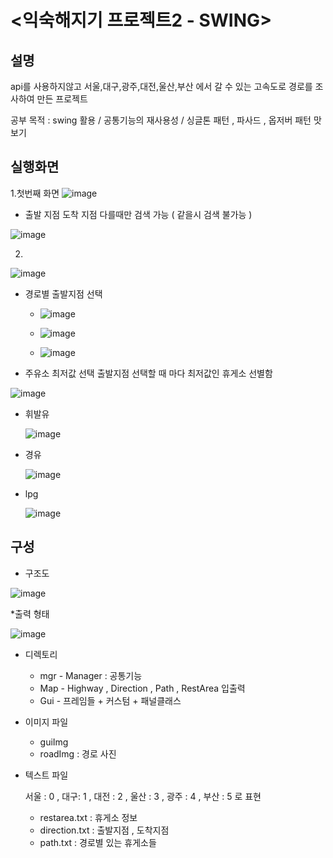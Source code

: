 # <익숙해지기 프로젝트2 - SWING>

## 설명
api를 사용하지않고 서울,대구,광주,대전,울산,부산 에서 갈 수 있는 고속도로 경로를 조사하여 만든 프로젝트

공부 목적 : swing 활용 / 공통기능의 재사용성 / 싱글톤 패턴 , 파사드 , 옵저버 패턴 맛보기
              
## 실행화면
1.첫번째 화면
![image](https://user-images.githubusercontent.com/94632156/208581902-d972c81b-79ba-46ca-85eb-dfbda538670f.png)

* 출발 지점  도착 지점 다를때만 검색 가능 ( 같을시 검색 불가능 )

![image](https://user-images.githubusercontent.com/94632156/208582734-14386c1f-dc9b-4631-bde4-471b62e19043.png)

2)
![image](https://user-images.githubusercontent.com/94632156/208582419-76ad82b7-5d96-4437-b23f-fed51b3d7d4a.png)

* 경로별 출발지점 선택 

  * ![image](https://user-images.githubusercontent.com/94632156/208583697-ac3969e2-a550-4f7a-ac2c-41b60d85f782.png)

  * ![image](https://user-images.githubusercontent.com/94632156/208583713-c51549a9-d749-40e5-97a3-d526f2fa6ac7.png)

  * ![image](https://user-images.githubusercontent.com/94632156/208583724-82eb873c-1a46-4382-aaf6-ea76777d0c99.png)

* 주유소 최저값 선택 
출발지점 선택할 때 마다 최저값인 휴게소 선별함

![image](https://user-images.githubusercontent.com/94632156/208584129-3e80364d-df64-4786-a6b7-bf0ac65e10b2.png)


  * 휘발유 
  
    ![image](https://user-images.githubusercontent.com/94632156/208583984-a4c5f7a6-3a88-40fd-b914-2d2a3895948d.png)

  * 경유
  
    ![image](https://user-images.githubusercontent.com/94632156/208584003-9669dfbe-69cb-48db-80d0-52015825a67a.png)

  * lpg
  
    ![image](https://user-images.githubusercontent.com/94632156/208584016-7a2623ba-9267-496a-a5da-60d5a505a36b.png)


## 구성

* 구조도 

![image](https://user-images.githubusercontent.com/94632156/208584702-78943b4f-5fd2-453f-baeb-f08f80aa7901.png)

*출력 형태 

![image](https://user-images.githubusercontent.com/94632156/208584766-ab1786ad-ba18-4104-8379-d3f755b18ddf.png)

* 디렉토리
 
  * mgr - Manager : 공통기능 
  * Map - Highway , Direction , Path , RestArea 입출력 
  * Gui - 프레임들 + 커스텀 + 패널클래스 

* 이미지 파일
  * guiImg
  * roadImg : 경로 사진
 
* 텍스트 파일

  서울 : 0 , 대구: 1 , 대전 : 2 , 울산 : 3 , 광주 : 4 , 부산 : 5 로 표현 
  * restarea.txt : 휴게소 정보
  * direction.txt : 출발지점 , 도착지점
  * path.txt : 경로별 있는 휴게소들 





